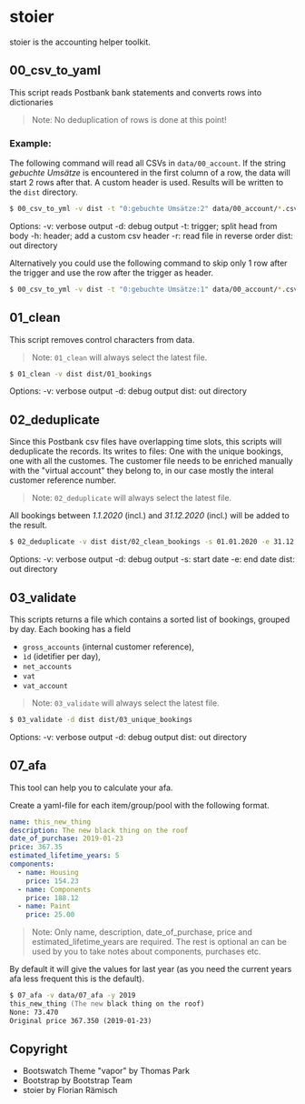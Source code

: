 # stoier

stoier is the accounting helper toolkit.

## 00_csv_to_yaml

This script reads Postbank bank statements and converts rows into dictionaries

> Note: No deduplication of rows is done at this point!

### Example:

The following command will read all CSVs in `data/00_account`.
If the string _gebuchte Umsätze_ is encountered in the first column of a row, the data will start
2 rows after that. 
A custom header is used. 
Results will be written to the `dist` directory.

```zsh
$ 00_csv_to_yml -v dist -t "0:gebuchte Umsätze:2" data/00_account/*.csv -h "date_1:date_2:type:details:sender:receiver:amount:balance" -r
```

Options:
 -v: verbose output
 -d: debug output
 -t: trigger; split head from body
 -h: header; add a custom csv header
 -r: read file in reverse order
 dist: out directory

Alternatively you could use the following command to skip only 1 row after the trigger and use the
row after the trigger as header.

```zsh
$ 00_csv_to_yml -v dist -t "0:gebuchte Umsätze:1" data/00_account/*.csv 
```

## 01_clean

This script removes control characters from data.

> Note: `01_clean` will always select the latest file. 

```zsh
$ 01_clean -v dist dist/01_bookings
```

Options:
 -v: verbose output
 -d: debug output
 dist: out directory

## 02_deduplicate

Since this Postbank csv files have overlapping time slots, this scripts will deduplicate the records.
Its writes to files: One with the unique bookings, one with all the customes. The customer file needs to be enriched manually with the "virtual account" they belong to, in our case mostly the interal customer reference number.
> Note: `02_deduplicate` will always select the latest file. 

All bookings between _1.1.2020_ (incl.) and _31.12.2020_ (incl.) will be added to the result.

```zsh
$ 02_deduplicate -v dist dist/02_clean_bookings -s 01.01.2020 -e 31.12.2020
```

Options:
 -v: verbose output
 -d: debug output
 -s: start date
 -e: end date
 dist: out directory

## 03_validate

This scripts returns a file which contains a sorted list of bookings, grouped by day. Each booking has a field
 * `gross_accounts` (internal customer reference),
 * `ìd` (idetifier per day),
 * `net_accounts`
 * `vat`
 * `vat_account`

> Note: `03_validate` will always select the latest file. 

```zsh
$ 03_validate -d dist dist/03_unique_bookings
```
Options:
 -v: verbose output
 -d: debug output
 dist: out directory


## 07_afa

This tool can help you to calculate your afa.

Create a yaml-file for each item/group/pool with the following format.

```yaml
name: this_new_thing
description: The new black thing on the roof
date_of_purchase: 2019-01-23
price: 367.35
estimated_lifetime_years: 5
components:
  - name: Housing
    price: 154.23
  - name: Components
    price: 188.12
  - name: Paint
    price: 25.00
```

> Note: Only name, description, date_of_purchase, price and estimated_lifetime_years are required. The rest is optional an can be used by you to take notes about components, purchases etc.

By default it will give the values for last year (as you need the current years afa less frequent this is the default).

```zsh
$ 07_afa -v data/07_afa -y 2019
this_new_thing (The new black thing on the roof)
None: 73.470
Original price 367.350 (2019-01-23)
```

## Copyright

* Bootswatch Theme "vapor" by Thomas Park
* Bootstrap by Bootstrap Team 
* stoier by Florian Rämisch
